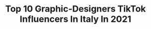 ---
title: Top 10 Graphic-Designers TikTok Influencers In Italy In 2021
description: >-
  Find top graphic-designers TikTok influencers in Italy in 2021. Most popular hashtags: #graphicdesign #design #imparacontiktok #foryou.
platform: TikTok
hits: 9
text_top: Discover the top-rated TikTok accounts on inBeat.
text_bottom: inBeat holds 9 TikTok influencers like this in Italy for you to work with.
profiles:
  - username: "francescopion3d"
    fullname: >-
      pion
    bio: >-
      Graphic designer ..with a new passion for 3D printing 🇮🇹
    location: "Italy"
    followers: 61700
    engagement: 1912
    commentsToLikes: 0.011800
    id: ckb92tp11j9hu0j23qdr342f3
    verified: false
    hashtags: "#blackpanther, #mask, #ironman, #daredevil"
  - username: "davidpego"
    fullname: >-
      It's David🙈😜🙇🏻
    bio: >-
      Italy 🇮🇹 Graphic designer, Iuav Faccio filtri per insta⬇️
    location: "Italy"
    followers: 90200
    engagement: 1426
    commentsToLikes: 0.014877
    id: ckc36tvlavq980j23je5y7dzx
    verified: false
    hashtags: "#foryou, #apple, #venezia, #colossalchallenge"
  - username: "margotmv"
    fullname: >-
      Veronica 
    bio: >-
      🇮🇹 1997 | Rome, Italy 🤸🏽 Aerial Silks ✏️ Graphic designer & illustrator
    location: "Italy"
    followers: 4851
    engagement: 1341
    commentsToLikes: 0.017958
    id: ck8z12kzs044w0j78uv28tw94
    verified: false
    hashtags: "#perte, #dance, #love, #tricks"
  - username: "garrynawaab"
    fullname: >-
      Garry Nawaab
    bio: >-
      🔛Graphic Designer🔛 GK.Digital
    location: "Italy"
    followers: 10100
    engagement: 903
    commentsToLikes: 0.014536
    id: ckbwh61x42pbd0j23gvopa57v
    verified: false
    hashtags: "#foryou, #graphicdesign, #jassmanak, #punjabisong"
  - username: "driga__"
    fullname: >-
      Driga
    bio: >-
      Ciao sono Driga Seguimi su Insta 👉Qui trovi Design e creatività👈
    location: "Italy"
    followers: 84800
    engagement: 1042
    commentsToLikes: 0.021710
    id: ck81quaaajwwg0j7867kay958
    verified: false
    hashtags: "#curiosit, #creativit, #logo, #graphicdesign"
  - username: "cristianottoni"
    fullname: >-
      OttoniCristianLab
    bio: >-
      Sono un Multimedia Designer Diventa un Tester di un nuovo ⬇️social innovativo⬇️
    location: "Italy"
    followers: 8774
    engagement: 816
    commentsToLikes: 0.041024
    id: ckb9gn8w95tgs0j23mvcyji71
    verified: false
    hashtags: "#perte, #design, #coronavirus, #graphicdesign"
  - username: "marketing_espresso"
    fullname: >-
      Marketing Espresso
    bio: >-
      🚀Il Marketing spiegato in modo semplice e utile 📱 | Digital 📢 | Comunicazione
    location: "Italy"
    followers: 4720
    engagement: 598
    commentsToLikes: 0.057475
    id: ckbkv2sysqjk30j2337zvx2qm
    verified: false
    hashtags: "#losapevi, #edutokitalia, #nonlosapevi, #imparacontiktok"
  - username: "timmydepizza"
    fullname: >-
      Timmy de Pizza
    bio: >-
      89000 pizzaioli👨🏼‍🍳 vi voglio bene💕 ⬇️clicca il link e seguimi ovunque⬇️
    location: "Italy"
    followers: 89500
    engagement: 1460
    commentsToLikes: 0.026065
    id: ck9f38l6bgncg0j78prtchxra
    verified: false
    hashtags: "#record, #greenscreen, #nnn, #timmysconvolge"
  - username: "lollyplap"
    fullname: >-
      Lorenzo Paolucci
    bio: >-
      Self-Photography tricks Fashion inspos Queer art🎈 ig:@lollyplap
    location: "Italy"
    followers: 6089
    engagement: 902
    commentsToLikes: 0.018150
    id: ckbl80bhw5n9w0j23e15e7bnj
    verified: false
    hashtags: "#imparacontiktok, #gaytiktok, #duet, #photography"
---